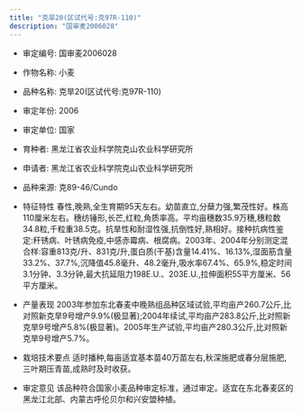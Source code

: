 ```yaml
---
title: "克旱20(区试代号:克97R-110)"
description: "国审麦2006028"
---
```

* 审定编号:  国审麦2006028

*  作物名称:  小麦

*  品种名称:  克旱20(区试代号:克97R-110)

*  审定年份:  2006

*  审定单位:  国家

* 育种者:  黑龙江省农业科学院克山农业科学研究所

*  申请者:  黑龙江省农业科学院克山农业科学研究所

*  品种来源:  克89-46/Cundo

*  特征特性
春性,晚熟,全生育期95天左右。幼苗直立,分蘖力强,繁茂性好。株高110厘米左右。穗纺锤形,长芒,红粒,角质率高。平均亩穗数35.9万穗,穗粒数34.8粒,千粒重38.5克。抗旱性和耐湿性强,抗倒性好,熟相好。接种抗病性鉴定:秆锈病、叶锈病免疫,中感赤霉病、根腐病。2003年、2004年分别测定混合样:容重813克/升、831克/升,蛋白质(干基)含量14.41%、16.13%,湿面筋含量33.2%、37.7%,沉降值45.8毫升、48.2毫升,吸水率67.4%、65.9%,稳定时间3.1分钟、3.3分钟,最大抗延阻力198E.U.、203E.U.,拉伸面积55平方厘米、56平方厘米。

*  产量表现
2003年参加东北春麦中晚熟组品种区域试验,平均亩产260.7公斤,比对照新克旱9号增产9.9%(极显著);2004年续试,平均亩产283.8公斤,比对照新克旱9号增产5.8%(极显著)。2005年生产试验,平均亩产280.3公斤,比对照新克旱9号增产5.7%。

*  栽培技术要点
适时播种,每亩适宜基本苗40万苗左右,秋深施肥或春分层施肥,三叶期压青苗,成熟时及时收获。

*  审定意见
该品种符合国家小麦品种审定标准，通过审定。适宜在东北春麦区的黑龙江北部、内蒙古呼伦贝尔和兴安盟种植。
